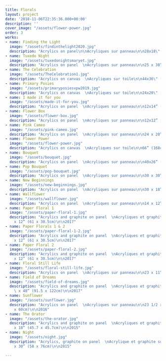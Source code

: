 ```yaml
---
title: Florals
layout: project
date: '2018-11-06T22:35:36.000+00:00'
description: ''
cover_image: "/assets/flower-power.jpg"
order: 3
works:
- name: Finding the Light
  image: "/assets/findinthelight2020.jpg"
  description: "Acrylics on panel\n\nAcryliques sur panneau\n\n28x18\" (71x45cm)\n\n2020 "
- name: Tuxedo Night
  image: "/assets/tuxedonightsmaryet.jpg"
  description: "Acrylics on panel  \nAcryliques sur panneau\n\n25 x 38” (63.5 x 96.5cm)\n\n2019"
- name: The Celebration
  image: "/assets/TheCelebration1.jpg"
  description: "Acrylics on canvas  \nAcryliques sur toile\n\n44x36\" (112x91cm)\n\n2019"
- name: Primary Posies
  image: "/assets/primaryposiesvpw2019.jpg"
  description: "Acrylics on canvas  \nAcryliques sur toile\n\n24x20\" (61x51cm)\n\n2019"
- name: I made it for you
  image: "/assets/made-it-for-you.jpg"
  description: "Acrylics on panel  \nAcryliques sur panneau\n\n12x14” (30.5x35.5cm)\n\n2019"
- name: Flower Box
  image: "/assets/flower-box.jpg"
  description: "Acrylics on panel  \nAcryliques sur panneau\n\n12x12” (30.5x30.5cm)\n\n2019"
- name: Pink Cameo
  image: "/assets/pink-cameo.jpg"
  description: "Acrylics on panel  \nAcryliques sur panneau\n\n24 x 20” (61 x 51cm)\n\n2019"
- name: Flower Power
  image: "/assets/flower-power.jpg"
  description: "Acrylics on canvas  \nAcryliques sur toile\n\n66” (168cm)\n\n2018"
- name: Bouquet
  image: "/assets/bouquet.jpg"
  description: "Acrylics on panel  \nAcryliques sur panneau\n\n40x26” (102x66cm)\n\n2018"
- name: Pop Bouquet
  image: "/assets/pop-bouquet.jpg"
  description: "Acrylics on panel  \nAcryliques sur panneau\n\n30 x 30” (76 x76cm)\n\n2018"
- name: New Beginnings
  image: "/assets/new-beginnings.jpg"
  description: "Acrylics on panel  \nAcryliques sur panneau\n\n30 x 18” (76 x 46cm)\n\n2018"
- name: Wallflower
  image: "/assets/wallflower.jpg"
  description: "Acrylics on panel  \nAcryliques sur panneau\n\n14 x 12” ( 36 x 30.5cm)\n\n2018"
- name: Paper Floral 1
  image: "/assets/paper-floral-1.jpg"
  description: "Acrylics and graphite on panel  \nAcryliques et graphite sur panneau\n\n24
    x 12” (61 x 30.5cm)\n\n2017"
- name: Paper Florals 1 & 2
  image: "/assets/paper-floral-1-2.jpg"
  description: "Acrylics and graphite on panel  \nAcryliques et graphite sur panneau\n\n24
    x 12” (61 x 30.5cm)\n\n2017"
- name: Paper Floral 2
  image: "/assets/paper-floral-2.jpg"
  description: "Acrylics and graphite on panel  \nAcryliques et graphite sur panneau\n\n24
    x 12” (61 x 30.5cm)\n\n2017"
- name: Floral Still Life
  image: "/assets/floral-still-life.jpg"
  description: "Acrylics on panel  \nAcryliques sur panneau\n\n23 x 11” (58.5 x 28cm)\n\n2016"
- name: Field of Dreams
  image: "/assets/field-of-dreams.jpg"
  description: "Acrylics and graphite on panel  \nAcryliques et graphite sur panneau\n\n36
    \ x 48” (91.5 x 122cm)\n\n2017"
- name: Sunflower
  image: "/assets/sunflower.jpg"
  description: "Acrylics on panel  \nAcryliques sur panneau\n\n23 1/2 x 23 1/2” (60
    x 60cm)\n\n2016"
- name: The Orator
  image: "/assets/the-orator.jpg"
  description: "Acrylics and graphite on panel  \nAcryliques et graphite sur panneau\n\n18
    x 18” (45.7 x 45.7cm)\n\n2015"
- name: Night
  image: "/assets/night.jpg"
  description: "Acrylics, graphite on panel  \nAcrylique et graphite sur panneau\n\n24
    x 30” (58 x 76cm)\n\n2015"

---
```

